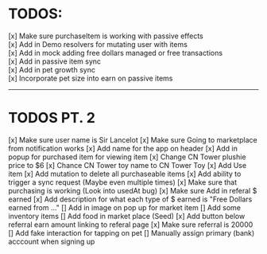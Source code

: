 # TODOS:

[x] Make sure purchaseItem is working with passive effects  
[x] Add in Demo resolvers for mutating user with items  
[x] Add in mock adding free dollars managed or free transactions  
[x] Add in passive item sync  
[x] Add in pet growth sync  
[x] Incorporate pet size into earn on passive items

---

# TODOS PT. 2

[x] Make sure user name is Sir Lancelot
[x] Make sure Going to marketplace from notification works
[x] Add name for the app on header
[x] Add in popup for purchased item for viewing item
[x] Change CN Tower plushie price to $6
[x] Chance CN Tower toy name to CN Tower Toy
[x] Add Use item
[x] Add mutation to delete all purchaseable items
[x] Add ability to trigger a sync request (Maybe even multiple times)
[x] Make sure that purchasing is working (Look into usedAt bug)
[x] Make sure Add in referal $ earned
[x] Add description for what each type of $ earned is "Free Dollars earned from ..."
[] Add in image on pop up for market item
[] Add some inventory items
[] Add food in market place (Seed)
[x] Add button below referral earn amount linking to referal page
[x] Make sure referral is 20000
[] Add fake interaction for tapping on pet
[] Manually assign primary (bank) acccount when signing up
